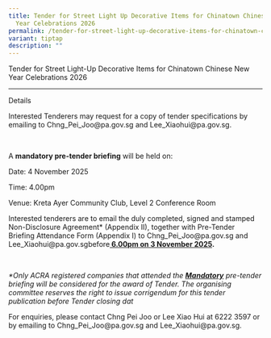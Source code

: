 ```yaml
---
title: Tender for Street Light Up Decorative Items for Chinatown Chinese New
  Year Celebrations 2026
permalink: /tender-for-street-light-up-decorative-items-for-chinatown-chinese-new-year-celebrations-2026/
variant: tiptap
description: ""
---
```

<p>Tender for Street Light-Up Decorative Items for Chinatown Chinese New
Year Celebrations 2026</p>
<hr>
<p>Details</p>
<p>Interested Tenderers may request for a copy of tender specifications by
emailing to <a rel="noopener noreferrer nofollow" target="_blank">Chng_Pei_Joo@pa.gov.sg</a> and
<a rel="noopener noreferrer nofollow" target="_blank">Lee_Xiaohui@pa.gov.sg</a>.</p>
<p>&nbsp;</p>
<p>A <strong>mandatory pre-tender briefing</strong> will be held on:</p>
<p>Date: 4 November 2025&nbsp;</p>
<p>Time: 4.00pm&nbsp;</p>
<p>Venue: Kreta Ayer Community Club, Level 2 Conference Room&nbsp;</p>
<p></p>
<p>Interested tenderers are to email the duly completed, signed and stamped
Non-Disclosure Agreement* (Appendix II), together with Pre-Tender Briefing
Attendance Form (Appendix I) to <a rel="noopener noreferrer nofollow" target="_blank">Chng_Pei_Joo@pa.gov.sg</a> and
<a rel="noopener noreferrer nofollow" target="_blank">Lee_Xiaohui@pa.gov.sg</a>before<strong><u> 6.00pm on 3 November 2025</u>.</strong>
</p>
<p>&nbsp;</p>
<p><em>*Only ACRA registered companies that attended the </em><strong><em><u>Mandatory</u></em></strong><em> pre-tender briefing will be considered for the award of Tender. The organising committee reserves the right to issue corrigendum for this tender publication before Tender closing dat</em>
</p>
<p>For enquiries, please contact Chng Pei Joo or Lee Xiao Hui at 6222 3597
or by emailing to <a rel="noopener noreferrer nofollow" target="_blank">Chng_Pei_Joo@pa.gov.sg</a> and
<a rel="noopener noreferrer nofollow" target="_blank">Lee_Xiaohui@pa.gov.sg</a>.</p>